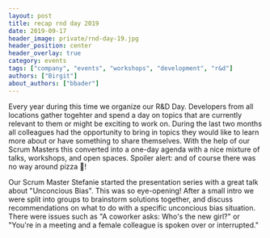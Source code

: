 ```yaml
---
layout: post
title: recap rnd day 2019
date: 2019-09-17
header_image: private/rnd-day-19.jpg
header_position: center
header_overlay: true
category: events
tags: ["company", "events", "workshops", "development", "r&d"]
authors: ["Birgit"]
about_authors: ["bbader"]
---
```


Every year during this time we organize our R&D Day.
Developers from all locations gather togehter and spend a day on topics that are currently relevant to them or might be exciting to work on.
During the last two months all colleagues had the opportunity to bring in topics they would like to learn more about or have something to share themselves.
With the help of our Scrum Masters this converted into a one-day agenda with a nice mixture of talks, workshops, and open spaces.
Spoiler alert: and of course there was no way around pizza 🍕!

Our Scrum Master Stefanie started the presentation series with a great talk about "Unconcious Bias".
This was so eye-opening!
After a small intro we were split into groups to brainstorm solutions together, and discuss recommendations on what to do with a specific unconcious bias situation.
There were issues such as "A coworker asks: Who's the new girl?" or "You're in a meeting and a female colleague is spoken over or interrupted."


